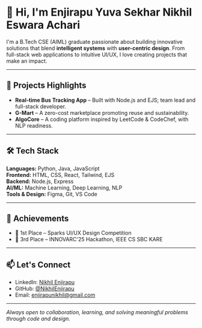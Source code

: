 # 👋 Hi, I'm Enjirapu Yuva Sekhar Nikhil Eswara Achari

I'm a B.Tech CSE (AIML) graduate passionate about building innovative solutions that blend **intelligent systems** with **user-centric design**. From full-stack web applications to intuitive UI/UX, I love creating projects that make an impact.

---

## 🚀 Projects Highlights
- **Real-time Bus Tracking App** – Built with Node.js and EJS; team lead and full-stack developer.
- **G-Mart** – A zero-cost marketplace promoting reuse and sustainability.
- **AlgoCore** – A coding platform inspired by LeetCode & CodeChef, with NLP readiness.

---

## 🛠️ Tech Stack
**Languages:** Python, Java, JavaScript  
**Frontend:** HTML, CSS, React, Tailwind, EJS  
**Backend:** Node.js, Express  
**AI/ML:** Machine Learning, Deep Learning, NLP  
**Tools & Design:** Figma, Git, VS Code

---

## 🎯 Achievements
- 🥇 1st Place – Sparks UI/UX Design Competition  
- 🥉 3rd Place – INNOVARC'25 Hackathon, IEEE CS SBC KARE

---

## 📫 Let's Connect
- LinkedIn: [Nikhil Enjirapu](https://www.linkedin.com/in/nikhil-enjirapu-630366255/)  
- GitHub: [@NikhilEnjirapu](https://github.com/NikhilEnjirapu)  
- Email: enjirapunikhil@gmail.com

---

_Always open to collaboration, learning, and solving meaningful problems through code and design._
